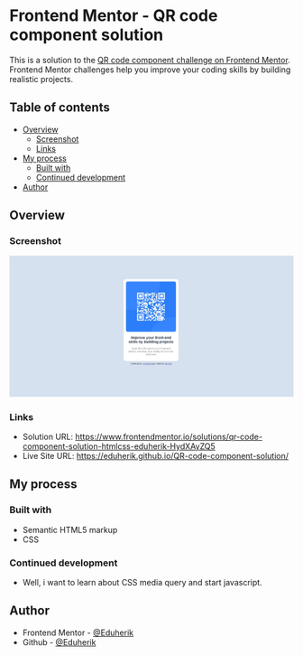 # Frontend Mentor - QR code component solution

This is a solution to the [QR code component challenge on Frontend Mentor](https://www.frontendmentor.io/challenges/qr-code-component-iux_sIO_H). Frontend Mentor challenges help you improve your coding skills by building realistic projects. 

## Table of contents

- [Overview](#overview)
  - [Screenshot](#screenshot)
  - [Links](#links)
- [My process](#my-process)
  - [Built with](#built-with)
  - [Continued development](#continued-development)
- [Author](#author)

## Overview

### Screenshot

![](screenshot.jpeg)

### Links

- Solution URL: https://www.frontendmentor.io/solutions/qr-code-component-solution-htmlcss-eduherik-HydXAyZQ5
- Live Site URL: https://eduherik.github.io/QR-code-component-solution/

## My process

### Built with

- Semantic HTML5 markup
- CSS 


### Continued development

- Well, i want to learn about CSS media query and start javascript.


## Author

- Frontend Mentor - [@Eduherik](https://www.frontendmentor.io/profile/Eduherik)
- Github - [@Eduherik](https://github.com/Eduherik)



